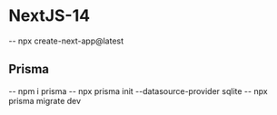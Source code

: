 # NextJS-14

-- npx create-next-app@latest

## Prisma 

-- npm i prisma
-- npx prisma init --datasource-provider sqlite
-- npx prisma migrate dev